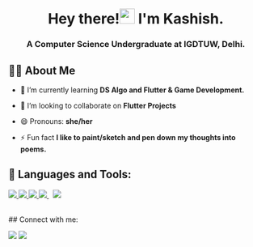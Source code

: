 <h1 align="center">Hey there!<img src="https://raw.githubusercontent.com/MartinHeinz/MartinHeinz/master/wave.gif" width="30px">  I'm Kashish.</h1>
<h3 align="center">A Computer Science Undergraduate at IGDTUW, Delhi.</h3>
<p>


## 🙋‍♀️ About Me 

- 🌱 I’m currently learning **DS Algo and Flutter & Game Development.**

- 👯 I’m looking to collaborate on **Flutter Projects**

- 😄 Pronouns: **she/her**

- ⚡ Fun fact **I like to paint/sketch and pen down my thoughts into poems.**

## 🚀 Languages and Tools:

<p align="left"> 
    <a href="https://isocpp.org/" target="_blank"> <img src="https://img.icons8.com/color/48/000000/c-plus-plus-logo.png"/> </a>
    <a href="https://flutter.dev" target="_blank"> <img src="https://img.icons8.com/color/48/000000/flutter.png"/> </a> 
    <a href="https://www.python.org" target="_blank"> <img src="https://img.icons8.com/color/48/000000/python.png"/> </a> 
    <a style="padding-right:8px;" href="https://dart.dev/" target="_blank"> <img src="https://img.icons8.com/color/48/000000/dart.png"/> </a> 
    <a style="padding-right:8px;" href="https://www.cprogramming.com/" target="_blank"> <img src="https://img.icons8.com/color/48/000000/c-programming.png"/> </a>
    
</p>
<!-- [![React Badge](https://img.shields.io/badge/-React-61DBFB?style=for-the-badge&labelColor=black&logo=react&logoColor=61DBFB)](#)  [![Javascript Badge](https://img.shields.io/badge/-Javascript-F0DB4F?style=for-the-badge&labelColor=black&logo=javascript&logoColor=F0DB4F)](#) [![Typescript Badge](https://img.shields.io/badge/-Typescript-007acc?style=for-the-badge&labelColor=black&logo=typescript&logoColor=007acc)](#) [![Nodejs Badge](https://img.shields.io/badge/-Nodejs-3C873A?style=for-the-badge&labelColor=black&logo=node.js&logoColor=3C873A)](#) [![GraphQL Badge](https://img.shields.io/badge/-GraphQl-e535ab?style=for-the-badge&labelColor=black&logo=node.js&logoColor=e535ab)](#) -->
<br/>
## Connect with me:
<p align="left">

<a href = "https://www.linkedin.com/in/kashish-kumari-a453991b6"><img src="https://img.icons8.com/fluent/48/000000/linkedin.png"/></a>
<a href = "https://medium.com/@kashish-k"><img src="https://img.icons8.com/plumpy/48/000000/medium-logo.png"/></a>

</p>

